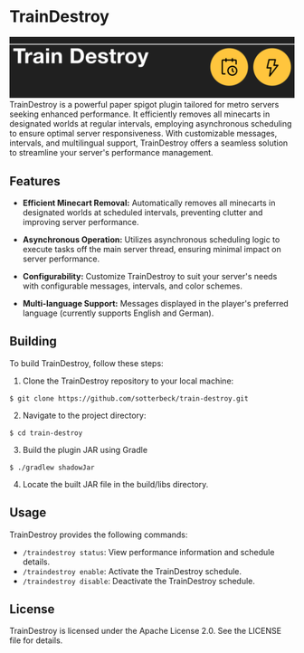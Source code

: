 # TrainDestroy

![Train destory logo](docs/train-destroy-banner.png)
TrainDestroy is a powerful paper spigot plugin tailored for metro servers seeking enhanced performance. It efficiently
removes all minecarts in designated worlds at regular intervals, employing asynchronous scheduling to ensure optimal
server responsiveness. With customizable messages, intervals, and multilingual support, TrainDestroy offers a seamless
solution to streamline your server's performance management.

## Features

- **Efficient Minecart Removal:** Automatically removes all minecarts in designated worlds at scheduled intervals,
  preventing clutter and improving server performance.

- **Asynchronous Operation:** Utilizes asynchronous scheduling logic to execute tasks off the main server thread,
  ensuring minimal impact on server performance.

- **Configurability:** Customize TrainDestroy to suit your server's needs with configurable messages, intervals, and
  color schemes.

- **Multi-language Support:** Messages displayed in the player's preferred language (currently supports English and
  German).

## Building

To build TrainDestroy, follow these steps:

1. Clone the TrainDestroy repository to your local machine:

```
$ git clone https://github.com/sotterbeck/train-destroy.git
```

2. Navigate to the project directory:

```
$ cd train-destroy
```

3. Build the plugin JAR using Gradle

```
$ ./gradlew shadowJar
```

4. Locate the built JAR file in the build/libs directory.

## Usage

TrainDestroy provides the following commands:

- `/traindestroy status`: View performance information and schedule details.
- `/traindestroy enable`: Activate the TrainDestroy schedule.
- `/traindestroy disable`: Deactivate the TrainDestroy schedule.

## License

TrainDestroy is licensed under the Apache License 2.0. See the LICENSE file for details.